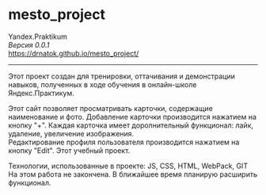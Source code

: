 # mesto_project
Yandex.Praktikum   
*Версия 0.0.1*    
https://drnatok.github.io/mesto_project/
____
Этот проект создан для тренировки, оттачивания и демонстрации навыков, полученных в ходе обучения в онлайн-школе Яндекс.Практикум.    

Этот сайт позволяет просматривать карточки, содержащие наименование и фото. Добавление карточки производится нажатием на кнопку "+". Каждая карточка имеет доролнительный функционал: лайк, удаление, увеличение изображения.    
Редактирование профиля пользователя производится нажатием на кнопку "Edit".
Этот учебный проект.

Технологии, использованные в проекте: JS, CSS, HTML, WebPack, GIT    
На этом работа не закончена. В ближайшее время планирую расширить функционал.